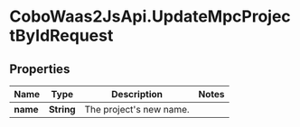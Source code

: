 # CoboWaas2JsApi.UpdateMpcProjectByIdRequest

## Properties

Name | Type | Description | Notes
------------ | ------------- | ------------- | -------------
**name** | **String** | The project&#39;s new name. | 


